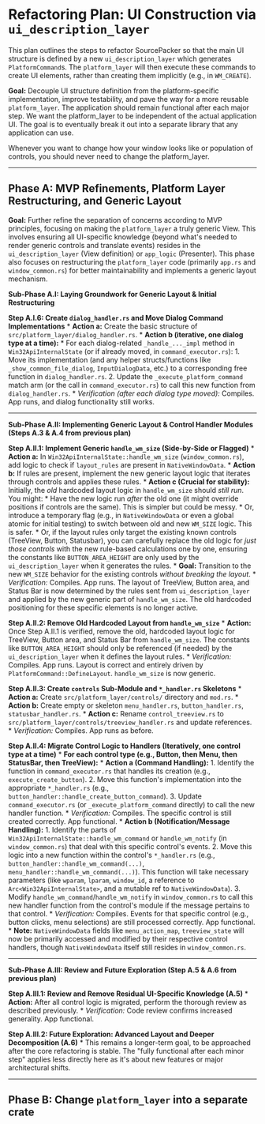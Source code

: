 # Refactoring Plan: UI Construction via `ui_description_layer`

This plan outlines the steps to refactor SourcePacker so that the main UI structure is defined by a new `ui_description_layer` which generates `PlatformCommand`s. The `platform_layer` will then execute these commands to create UI elements, rather than creating them implicitly (e.g., in `WM_CREATE`).

**Goal:** Decouple UI structure definition from the platform-specific implementation, improve testability, and pave the way for a more reusable `platform_layer`. The application should remain functional after each major step. We want the platform_layer to be independent of the actual application UI. The goal is to eventually break it out into a separate library that any application can use.

Whenever you want to change how your window looks like or population of controls, you should never need to change the platform_layer.

---

## Phase A: MVP Refinements, Platform Layer Restructuring, and Generic Layout

**Goal:** Further refine the separation of concerns according to MVP principles, focusing on making the `platform_layer` a truly generic View. This involves ensuring all UI-specific knowledge (beyond what's needed to render generic controls and translate events) resides in the `ui_description_layer` (View definition) or `app_logic` (Presenter). This phase also focuses on restructuring the `platform_layer` code (primarily `app.rs` and `window_common.rs`) for better maintainability and implements a generic layout mechanism.

**Sub-Phase A.I: Laying Groundwork for Generic Layout & Initial Restructuring**

**Step A.I.6: Create `dialog_handler.rs` and Move Dialog Command Implementations**
    *   **Action a:** Create the basic structure of `src/platform_layer/dialog_handler.rs`.
    *   **Action b (iterative, one dialog type at a time):**
        *   For each dialog-related `_handle_..._impl` method in `Win32ApiInternalState` (or if already moved, in `command_executor.rs`):
            1.  Move its implementation (and any helper structs/functions like `_show_common_file_dialog`, `InputDialogData`, etc.) to a corresponding free function in `dialog_handler.rs`.
            2.  Update the `_execute_platform_command` match arm (or the call in `command_executor.rs`) to call this new function from `dialog_handler.rs`.
    *   *Verification (after each dialog type moved):* Compiles. App runs, and dialog functionality still works.

---

**Sub-Phase A.II: Implementing Generic Layout & Control Handler Modules (Steps A.3 & A.4 from previous plan)**

**Step A.II.1: Implement Generic `handle_wm_size` (Side-by-Side or Flagged)**
    *   **Action a:** In `Win32ApiInternalState::handle_wm_size` (`window_common.rs`), add logic to check if `layout_rules` are present in `NativeWindowData`.
    *   **Action b:** If rules are present, implement the new generic layout logic that iterates through controls and applies these rules.
    *   **Action c (Crucial for stability):** Initially, the *old* hardcoded layout logic in `handle_wm_size` should *still run*. You might:
        *   Have the new logic run *after* the old one (it might override positions if controls are the same). This is simpler but could be messy.
        *   Or, introduce a temporary flag (e.g., in `NativeWindowData` or even a global atomic for initial testing) to switch between old and new `WM_SIZE` logic. This is safer.
        *   Or, if the layout rules only target the existing known controls (TreeView, Button, Statusbar), you can carefully replace the old logic for *just those controls* with the new rule-based calculations one by one, ensuring the constants like `BUTTON_AREA_HEIGHT` are only used by the `ui_description_layer` when it generates the rules.
    *   **Goal:** Transition to the new `WM_SIZE` behavior for the existing controls *without breaking the layout*.
    *   *Verification:* Compiles. App runs. The layout of TreeView, Button area, and Status Bar is now determined by the rules sent from `ui_description_layer` and applied by the new generic part of `handle_wm_size`. The old hardcoded positioning for these specific elements is no longer active.

**Step A.II.2: Remove Old Hardcoded Layout from `handle_wm_size`**
    *   **Action:** Once Step A.II.1 is verified, remove the old, hardcoded layout logic for TreeView, Button area, and Status Bar from `handle_wm_size`. The constants like `BUTTON_AREA_HEIGHT` should only be referenced (if needed) by the `ui_description_layer` when it defines the layout rules.
    *   *Verification:* Compiles. App runs. Layout is correct and entirely driven by `PlatformCommand::DefineLayout`. `handle_wm_size` is now generic.

**Step A.II.3: Create `controls` Sub-Module and `*_handler.rs` Skeletons**
    *   **Action a:** Create `src/platform_layer/controls/` directory and `mod.rs`.
    *   **Action b:** Create empty or skeleton `menu_handler.rs`, `button_handler.rs`, `statusbar_handler.rs`.
    *   **Action c:** Rename `control_treeview.rs` to `src/platform_layer/controls/treeview_handler.rs` and update references.
    *   *Verification:* Compiles. App runs as before.

**Step A.II.4: Migrate Control Logic to Handlers (Iteratively, one control type at a time)**
    *   **For each control type (e.g., Button, then Menu, then StatusBar, then TreeView):**
        *   **Action a (Command Handling):**
            1.  Identify the function in `command_executor.rs` that handles its creation (e.g., `execute_create_button`).
            2.  Move this function's implementation into the appropriate `*_handler.rs` (e.g., `button_handler::handle_create_button_command`).
            3.  Update `command_executor.rs` (or `_execute_platform_command` directly) to call the new handler function.
            *   *Verification:* Compiles. The specific control is still created correctly. App functional.
        *   **Action b (Notification/Message Handling):**
            1.  Identify the parts of `Win32ApiInternalState::handle_wm_command` or `handle_wm_notify` (in `window_common.rs`) that deal with this specific control's events.
            2.  Move this logic into a new function within the control's `*_handler.rs` (e.g., `button_handler::handle_wm_command(...)`, `menu_handler::handle_wm_command(...)`). This function will take necessary parameters (like `wparam`, `lparam`, `window_id`, a reference to `Arc<Win32ApiInternalState>`, and a mutable ref to `NativeWindowData`).
            3.  Modify `handle_wm_command`/`handle_wm_notify` in `window_common.rs` to call this new handler function from the control's module if the message pertains to that control.
            *   *Verification:* Compiles. Events for that specific control (e.g., button clicks, menu selections) are still processed correctly. App functional.
    *   **Note:** `NativeWindowData` fields like `menu_action_map`, `treeview_state` will now be primarily accessed and modified by their respective control handlers, though `NativeWindowData` itself still resides in `window_common.rs`.

---

**Sub-Phase A.III: Review and Future Exploration (Step A.5 & A.6 from previous plan)**

**Step A.III.1: Review and Remove Residual UI-Specific Knowledge (A.5)**
    *   **Action:** After all control logic is migrated, perform the thorough review as described previously.
    *   *Verification:* Code review confirms increased generality. App functional.

**Step A.III.2: Future Exploration: Advanced Layout and Deeper Decomposition (A.6)**
    *   This remains a longer-term goal, to be approached after the core refactoring is stable. The "fully functional after each minor step" applies less directly here as it's about new features or major architectural shifts.


---

## Phase B: Change `platform_layer` into a separate crate

